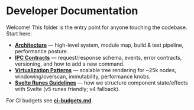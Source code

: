 # Developer Documentation

Welcome! This folder is the entry point for anyone touching the codebase. Start here:

- **[Architecture](./architecture.md)** — high-level system, module map, build & test pipeline, performance posture.
- **[IPC Contracts](./ipc.md)** — request/response schema, events, error contracts, versioning, and how to add a new command.
- **[Virtualization Patterns](./virtualization.md)** — scalable tree rendering for ~25k nodes, windowing/overscan, immutability, performance knobs.
- **[Svelte Runes Guidelines](./svelte-runes-guidelines.md)** — how we structure component state/effects with Svelte (v5 runes friendly; v4 fallback).

For CI budgets see **[ci-budgets.md](./ci-budgets.md)**.
